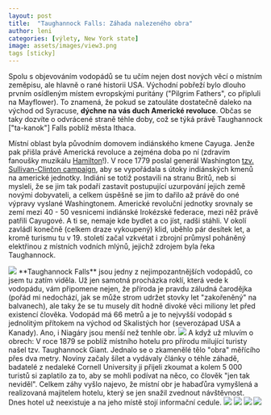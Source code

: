 ```yaml
---
layout: post
title:  "Taughannock Falls: Záhada nalezeného obra"
author: leni
categories: [výlety, New York state]
image: assets/images/view3.png
tags [sticky]
---
```


Spolu s objevováním vodopádů se tu učím nejen dost nových věcí o místním zeměpisu, ale hlavně o rané historii USA. Východní pobřeží bylo dlouho prvním osídleným místem evropskými puritány ("Pilgrim Fathers", co připluli na Mayflower). To znamená, že pokud se zatouláte dostatečně daleko na východ od Syracuse, **dýchne na vás duch Americké revoluce**. Občas se taky dozvíte o odvrácené straně téhle doby, což se týká právě Taughannock ["ta-kanok"] Falls poblíž města Ithaca.

Místní oblast byla původním domovem indiánského kmene Cayuga. Jenže pak přišla právě Americká revoluce a zejména doba po ní (zdravím fanoušky muzikálu <a href="https://www.youtube.com/watch?v=DcD9ADx_Rh4">Hamilton</a>!). V roce 1779 poslal generál Washington <a href="https://www.nps.gov/fost/learn/historyculture/the-western-expedition-against-the-six-nations-1779.htm">tzv. Sullivan-Clinton campaign</a>, aby se vypořádala s útoky indiánských kmenů na americké jednotky. Indiáni se totiž postavili na stranu Britů, neb si mysleli, že se jim tak podaří zastavit postupující uzurpování jejich země novými dobyvateli, a celkem úspěšně se jim to dařilo až právě do oné výpravy vyslané Washingtonem. Americké revoluční jednotky srovnaly se zemí mezi 40 - 50 vesnicemi indiánské Irokézské federace, mezi něž právě patřili Cayugové. A ti se, nemaje kde bydlet a co jíst, radši stáhli. V okolí zavládl konečně (celkem draze vykoupený) klid, uběhlo pár desítek let, a kromě turismu tu v 19. století začal vzkvétat i zbrojní průmysl poháněný elektřinou z místních vodních mlýnů, jejichž zdrojem byla řeka Taughannock.

<img src="/assets/images/gorge2.png">
**Taughannock Falls** jsou jedny z nejimpozantnějších vodopádů, co jsem tu zatím viděla. Už jen samotná procházka roklí, která vede k vodopádu, vám připomene nejen, že příroda je pravdu záludná čarodějka (pořád mi nedochází, jak se může strom udržet stovky let "zakořeněný" na balvanech), ale taky že se tu musely dít hodně divoké věci miliony let před existencí člověka. Vodopád má 66 metrů a je to nejvyšší vodopád s jednolitým přítokem na východ od Skalistých hor (severozápad USA a Kanady). Ano, i Niagáry jsou menší než tenhle obr.

<img src="/assets/images/view.png">
A když už mluvím o obrech: V roce 1879 se poblíž místního hotelu pro přírodu milující turisty našel tzv. Taughannock Giant. Jednalo se o zkamenělé tělo "obra" měřícího přes dva metry. Noviny začaly šílet a vydávaly články o téhle záhadě, badatelé z nedaleké Cornell University ji přijeli zkoumat a kolem 5 000 turistů si zaplatilo za to, aby se mohli podívat na něco, co člověk "jen tak neviděl". Celkem záhy vyšlo najevo, že místní obr je habaďůra vymyšlená a realizovaná majitelem hotelu, který se jen snažil zvednout návštěvnost. Dnes hotel už neexistuje a na jeho místě stojí informační cedule.

<img src="/assets/images/beginning.png">
<img src="/assets/images/signs.png">
<img src="/assets/images/gorge.png">
<img src="/assets/images/trees.png">
